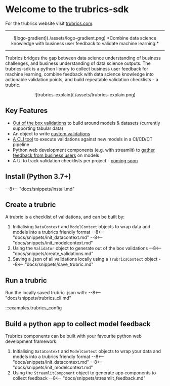 # Welcome to the trubrics-sdk
For the trubrics website visit [trubrics.com](https://www.trubrics.com/home).

-------
<center>
![logo-gradient](./assets/logo-gradient.png)
*Combine data science knowledge with business user feedback to validate machine learning.*
</center>

-------

Trubrics bridges the gap between data science understanding of business challenges, and business understanding of data science outputs. The trubrics-sdk is a python library to collect business user feedback for machine learning, combine feedback with data science knowledge into actionable validation points, and build repeatable validation checklists - a trubric.

<center>
![trubrics-explain](./assets/trubrics-explain.png)
</center>

## Key Features
- [Out of the box validations](validations.md) to build around models & datasets (currently supporting tabular data)
- An object to write [custom validations](custom_validations.md)
- [A CLI tool](run_trubrics.md) to execute validations against new models in a CI/CD/CT pipeline
- Python web development components (e.g. with streamlit) to [gather feedback from business users](feedback.md) on models
- A UI to track validation checklists per project - [coming soon](log_trubrics.md)

## Install (Python 3.7+)
--8<-- "docs/snippets/install.md"

## Create a trubric
A trubric is a checklist of validations, and can be built by:

1. Initialising `DataContext` and `ModelContext` objects to wrap data and models into a trubrics friendly format
--8<-- "docs/snippets/init_datacontext.md"
--8<-- "docs/snippets/init_modelcontext.md"
2. Using the `Validator` object to generate out of the box validations
--8<-- "docs/snippets/create_validations.md"
3. Saving a .json of all validations locally using a `TrubricsContext` object
--8<-- "docs/snippets/save_trubric.md"

## Run a trubric
Run the locally saved trubric .json with:
--8<-- "docs/snippets/trubrics_cli.md"

:::examples.trubrics_config

## Build a python app to collect model feedback
Trubrics components can be built with your favourite python web development framework:

1. Initialising `DataContext` and `ModelContext` objects to wrap your data and models into a trubrics friendly format
--8<-- "docs/snippets/init_datacontext.md"
--8<-- "docs/snippets/init_modelcontext.md"
2. Using the `StreamlitComponent` object to generate app components to collect feedback
--8<-- "docs/snippets/streamlit_feedback.md"
